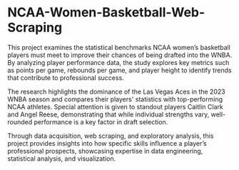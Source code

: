 # NCAA-Women-Basketball-Web-Scraping
This project examines the statistical benchmarks NCAA women’s basketball players must meet to improve their chances of being drafted into the WNBA. By analyzing player performance data, the study explores key metrics such as points per game, rebounds per game, and player height to identify trends that contribute to professional success.

The research highlights the dominance of the Las Vegas Aces in the 2023 WNBA season and compares their players' statistics with top-performing NCAA athletes. Special attention is given to standout players Caitlin Clark and Angel Reese, demonstrating that while individual strengths vary, well-rounded performance is a key factor in draft selection.

Through data acquisition, web scraping, and exploratory analysis, this project provides insights into how specific skills influence a player’s professional prospects, showcasing expertise in data engineering, statistical analysis, and visualization.
